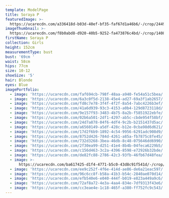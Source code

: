 ```yaml
---
template: ModelPage
title: Soraya P
featuredImage: >-
  https://ucarecdn.com/a336418d-b03d-40ef-bf35-faf67d1a46b6/-/crop/2449x1104/0,0/-/preview/
imageThumbnail: >-
  https://ucarecdn.com/f8b0abd8-d920-40b5-9252-fa473876c4bd/-/crop/1408x1632/486,0/-/preview/
firstName: Soraya P
collection: Girls
height: 152cm
measurementType: bust
bust: '69cm '
waist: 58cm
hips: 77cm
size: 10-12
shoeSize: '5'
hair: Blonde
eyes: Blue
imagePortfolio:
  - image: 'https://ucarecdn.com/faf694cb-798f-48aa-a940-fe54a51c5bea/'
  - image: 'https://ucarecdn.com/6a3c0f5d-2138-45e4-ad27-69a3f1ab2657/'
  - image: 'https://ucarecdn.com/fd8c7e78-3f4f-4f2f-8a54-7abc4226b3ef/'
  - image: 'https://ucarecdn.com/41a6d939-93c3-4153-a0b4-129d8723118d/'
  - image: 'https://ucarecdn.com/9e157f93-3483-4b75-8a2b-f5851922ebfe/'
  - image: 'https://ucarecdn.com/02b6a501-2df1-4297-ab5c-cbde954f58bf/'
  - image: 'https://ucarecdn.com/24d7a878-04f6-4df4-9c2b-b2151437d5ac/'
  - image: 'https://ucarecdn.com/a6560149-a5df-428c-b12e-0cba98d6d621/'
  - image: 'https://ucarecdn.com/17d2f6b9-1892-4c54-9956-6291adc908d9/'
  - image: 'https://ucarecdn.com/8752d426-784d-4261-a85a-fb7875c8fe45/'
  - image: 'https://ucarecdn.com/732d3268-3bea-46db-8c48-075646dd6990/'
  - image: 'https://ucarecdn.com/2f30ea99-d251-41e4-8b4b-04feca6229b5/'
  - image: 'https://ucarecdn.com/c156d463-3c2a-4396-8598-e72926b32bde/'
  - image: 'https://ucarecdn.com/de82fc88-2786-42c3-93fb-46fb67d48fea/'
  - image: >-
      https://ucarecdn.com/ba617425-d1f4-4771-b5c0-43d8c91f541d/-/crop/2076x1632/373,0/-/preview/
  - image: 'https://ucarecdn.com/ee9c252f-4f6e-414d-ae86-de6a21eac597/'
  - image: 'https://ucarecdn.com/96c6cc8f-b58a-41b3-b54c-2840ae070d14/'
  - image: 'https://ucarecdn.com/efb540e6-e040-444f-b019-e823a449a9c6/'
  - image: 'https://ucarecdn.com/72af8a72-4e3a-4aa4-834e-7df9313f43e6/'
  - image: 'https://ucarecdn.com/cc3eae4e-1c18-465f-a380-ff752fc9c543/'
---
```


